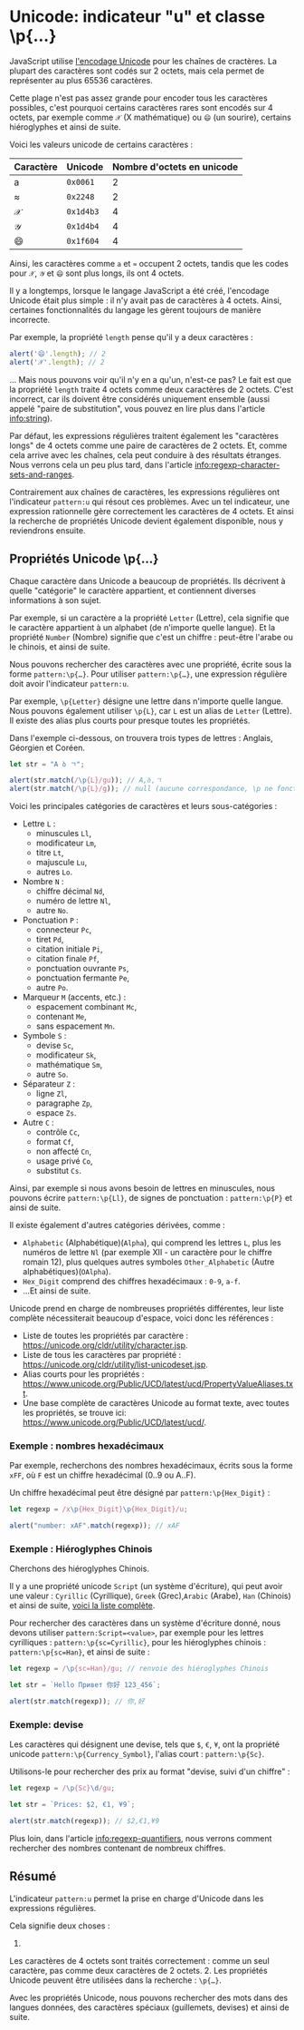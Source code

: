 # Unicode: indicateur "u" et classe \p{...}

JavaScript utilise [l'encodage Unicode](https://fr.wikipedia.org/wiki/Unicode) pour les chaînes de cractères.
La plupart des caractères sont codés sur 2 octets, mais cela permet de représenter au plus 65536 caractères.

Cette plage n'est pas assez grande pour encoder tous les caractères possibles, c'est pourquoi certains caractères rares sont encodés sur 4 octets, par exemple comme `𝒳` (X mathématique) ou `😄` (un sourire), certains hiéroglyphes et ainsi de suite.

Voici les valeurs unicode de certains caractères :

| Caractère | Unicode   | Nombre d'octets en unicode |
| --------- | --------- | -------------------------- |
| a         | `0x0061`  | 2                          |
| ≈         | `0x2248`  | 2                          |
| 𝒳         | `0x1d4b3` | 4                          |
| 𝒴         | `0x1d4b4` | 4                          |
| 😄         | `0x1f604` | 4                          |

Ainsi, les caractères comme `a` et `≈` occupent 2 octets, tandis que les codes pour `𝒳`, `𝒴` et `😄` sont plus longs, ils ont 4 octets.

Il y a longtemps, lorsque le langage JavaScript a été créé, l'encodage Unicode était plus simple : il n'y avait pas de caractères à 4 octets.
Ainsi, certaines fonctionnalités du langage les gèrent toujours de manière incorrecte.

Par exemple, la propriété `length` pense qu'il y a deux caractères :

```js run
alert('😄'.length); // 2
alert('𝒳'.length); // 2
```

...
Mais nous pouvons voir qu'il n'y en a qu'un, n'est-ce pas? Le fait est que la propriété `length` traite 4 octets comme deux caractères de 2 octets.
C'est incorrect, car ils doivent être considérés uniquement ensemble (aussi appelé "paire de substitution", vous pouvez en lire plus dans l'article <info:string>).

Par défaut, les expressions régulières traitent également les "caractères longs" de 4 octets comme une paire de caractères de 2 octets.
Et, comme cela arrive avec les chaînes, cela peut conduire à des résultats étranges.
Nous verrons cela un peu plus tard, dans l'article <info:regexp-character-sets-and-ranges>.

Contrairement aux chaînes de caractères, les expressions régulières ont l'indicateur `pattern:u` qui résout ces problèmes.
Avec un tel indicateur, une expression rationnelle gère correctement les caractères de 4 octets.
Et ainsi la recherche de propriétés Unicode devient également disponible, nous y reviendrons ensuite.

## Propriétés Unicode \p{...}

Chaque caractère dans Unicode a beaucoup de propriétés.
Ils décrivent à quelle "catégorie" le caractère appartient, et contiennent diverses informations à son sujet.

Par exemple, si un caractère a la propriété `Letter` (Lettre), cela signifie que le caractère appartient à un alphabet (de n'importe quelle langue).
Et la propriété `Number` (Nombre) signifie que c'est un chiffre : peut-être l'arabe ou le chinois, et ainsi de suite.

Nous pouvons rechercher des caractères avec une propriété, écrite sous la forme `pattern:\p{…}`.
Pour utiliser `pattern:\p{…}`, une expression régulière doit avoir l'indicateur `pattern:u`.

Par exemple, `\p{Letter}` désigne une lettre dans n'importe quelle langue.
Nous pouvons également utiliser `\p{L}`, car `L` est un alias de `Letter` (Lettre).
Il existe des alias plus courts pour presque toutes les propriétés.

Dans l'exemple ci-dessous, on trouvera trois types de lettres : Anglais, Géorgien et Coréen.

```js run
let str = "A ბ ㄱ";

alert(str.match(/\p{L}/gu)); // A,ბ,ㄱ
alert(str.match(/\p{L}/g)); // null (aucune correspondance, \p ne fonctionne pas sans le flag "u")
```

Voici les principales catégories de caractères et leurs sous-catégories :

- Lettre `L` :
  - minuscules `Ll`,
  - modificateur `Lm`,
  - titre `Lt`,
  - majuscule `Lu`,
  - autres `Lo`.
- Nombre `N` :
  - chiffre décimal `Nd`,
  - numéro de lettre `Nl`,
  - autre `No`.
- Ponctuation `P` :
  - connecteur `Pc`,
  - tiret `Pd`,
  - citation initiale `Pi`,
  - citation finale `Pf`,
  - ponctuation ouvrante `Ps`,
  - ponctuation fermante `Pe`,
  - autre `Po`.
- Marqueur `M` (accents, etc.) :
  - espacement combinant `Mc`,
  - contenant `Me`,
  - sans espacement `Mn`.
- Symbole `S` :
  - devise `Sc`,
  - modificateur `Sk`,
  - mathématique `Sm`,
  - autre `So`.
- Séparateur `Z` :
  - ligne `Zl`,
  - paragraphe `Zp`,
  - espace `Zs`.
- Autre `C` :
  - contrôle `Cc`,
  - format `Cf`,
  - non affecté `Cn`,
  - usage privé `Co`,
  - substitut `Cs`.

Ainsi, par exemple si nous avons besoin de lettres en minuscules, nous pouvons écrire `pattern:\p{Ll}`, de signes de ponctuation : `pattern:\p{P}` et ainsi de suite.

Il existe également d'autres catégories dérivées, comme :
- `Alphabetic` (Alphabétique)(`Alpha`), qui comprend les lettres `L`, plus les numéros de lettre `Nl` (par exemple Ⅻ - un caractère pour le chiffre romain 12), plus quelques autres symboles `Other_Alphabetic` (Autre alphabétiques)(`OAlpha`).
- `Hex_Digit` comprend des chiffres hexadécimaux : `0-9`, `a-f`.
- ...Et ainsi de suite.

Unicode prend en charge de nombreuses propriétés différentes, leur liste complète nécessiterait beaucoup d'espace, voici donc les références :

- Liste de toutes les propriétés par caractère : <https://unicode.org/cldr/utility/character.jsp>.
- Liste de tous les caractères par propriété : <https://unicode.org/cldr/utility/list-unicodeset.jsp>.
- Alias ​​courts pour les propriétés : <https://www.unicode.org/Public/UCD/latest/ucd/PropertyValueAliases.txt>.
- Une base complète de caractères Unicode au format texte, avec toutes les propriétés, se trouve ici: <https://www.unicode.org/Public/UCD/latest/ucd/>.

### Exemple : nombres hexadécimaux

Par exemple, recherchons des nombres hexadécimaux, écrits sous la forme `xFF`, où `F` est un chiffre hexadécimal (0..9 ou A..F).

Un chiffre hexadécimal peut être désigné par `pattern:\p{Hex_Digit}` :

```js run
let regexp = /x\p{Hex_Digit}\p{Hex_Digit}/u;

alert("number: xAF".match(regexp)); // xAF
```

### Exemple : Hiéroglyphes Chinois

Cherchons des hiéroglyphes Chinois.

Il y a une propriété unicode `Script` (un système d'écriture), qui peut avoir une valeur : `Cyrillic` (Cyrillique), `Greek` (Grec),`Arabic` (Arabe), `Han` (Chinois) et ainsi de suite, [voici la liste complète]("https://en.wikipedia.org/wiki/Script_(Unicode)").

Pour rechercher des caractères dans un système d'écriture donné, nous devons utiliser `pattern:Script=<value>`, par exemple pour les lettres cyrilliques : `pattern:\p{sc=Cyrillic}`, pour les hiéroglyphes chinois : `pattern:\p{sc=Han}`, et ainsi de suite :

```js run
let regexp = /\p{sc=Han}/gu; // renvoie des hiéroglyphes Chinois

let str = `Hello Привет 你好 123_456`;

alert(str.match(regexp)); // 你,好
```

### Exemple: devise

Les caractères qui désignent une devise, tels que `$`, `€`, `¥`, ont la propriété unicode `pattern:\p{Currency_Symbol}`, l'alias court : `pattern:\p{Sc}`.

Utilisons-le pour rechercher des prix au format "devise, suivi d'un chiffre" :

```js run
let regexp = /\p{Sc}\d/gu;

let str = `Prices: $2, €1, ¥9`;

alert(str.match(regexp)); // $2,€1,¥9
```

Plus loin, dans l'article <info:regexp-quantifiers>, nous verrons comment rechercher des nombres contenant de nombreux chiffres.

## Résumé

L'indicateur `pattern:u` permet la prise en charge d'Unicode dans les expressions régulières.

Cela signifie deux choses :

1.
Les caractères de 4 octets sont traités correctement : comme un seul caractère, pas comme deux caractères de 2 octets.
2.
Les propriétés Unicode peuvent être utilisées dans la recherche : `\p{…}`.

Avec les propriétés Unicode, nous pouvons rechercher des mots dans des langues données, des caractères spéciaux (guillemets, devises) et ainsi de suite.
